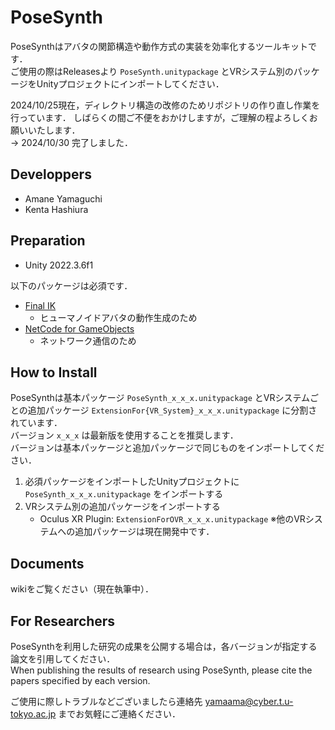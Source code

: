 # PoseSynth
PoseSynthはアバタの関節構造や動作方式の実装を効率化するツールキットです．<br>
ご使用の際はReleasesより `PoseSynth.unitypackage` とVRシステム別のパッケージをUnityプロジェクトにインポートしてください．<br>

2024/10/25現在，ディレクトリ構造の改修のためリポジトリの作り直し作業を行っています．
しばらくの間ご不便をおかけしますが，ご理解の程よろしくお願いいたします．<br>
→ 2024/10/30 完了しました．

## Developpers
- Amane Yamaguchi
- Kenta Hashiura

## Preparation
- Unity 2022.3.6f1

以下のパッケージは必須です．
- [Final IK](https://assetstore.unity.com/packages/tools/animation/final-ik-14290?locale=ja-JP&srsltid=AfmBOorUUYiQTAoEkpdjBnK3XMrzI5K-kmmlXV9W8mSsx6QrRtlcSQRm)<br>
  - ヒューマノイドアバタの動作生成のため
- [NetCode for GameObjects](https://unity.com/ja/products/netcode)<br>
  - ネットワーク通信のため

## How to Install
PoseSynthは基本パッケージ `PoseSynth_x_x_x.unitypackage` とVRシステムごとの追加パッケージ `ExtensionFor{VR_System}_x_x_x.unitypackage` に分割されています．<br>
バージョン `x_x_x` は最新版を使用することを推奨します．<br>
バージョンは基本パッケージと追加パッケージで同じものをインポートしてください．<br>
1. 必須パッケージをインポートしたUnityプロジェクトに `PoseSynth_x_x_x.unitypackage` をインポートする
2. VRシステム別の追加パッケージをインポートする
    - Oculus XR Plugin: `ExtensionForOVR_x_x_x.unitypackage`
※他のVRシステムへの追加パッケージは現在開発中です．<br>

## Documents
wikiをご覧ください（現在執筆中）．

## For Researchers
PoseSynthを利用した研究の成果を公開する場合は，各バージョンが指定する論文を引用してください．<br>
When publishing the results of research using PoseSynth, please cite the papers specified by each version.<br>

ご使用に際しトラブルなどございましたら連絡先 yamaama@cyber.t.u-tokyo.ac.jp までお気軽にご連絡ください．
